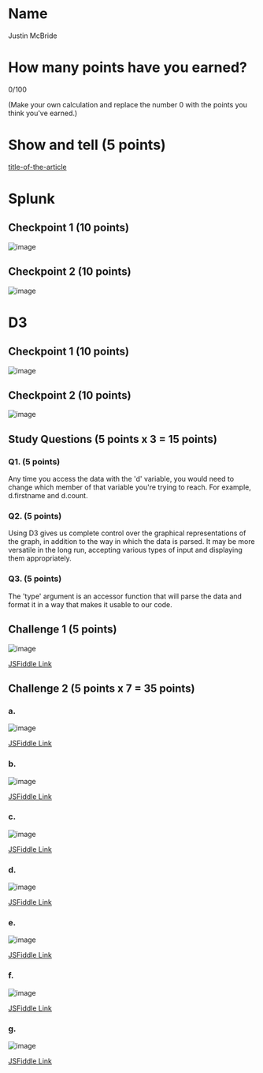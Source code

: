# Name

Justin McBride

# How many points have you earned?

0/100

(Make your own calculation and replace the number 0 with the points you think you've earned.)

# Show and tell (5 points)

[title-of-the-article](http://link-to-an-interesting-news-article-about-big-data)

# Splunk

## Checkpoint 1 (10 points)

![image](splunkcp1.png)

## Checkpoint 2 (10 points)

![image](splunkcp2.png)

# D3

## Checkpoint 1 (10 points)

![image](week1d3cp1.png)

## Checkpoint 2 (10 points)

![image](week1d3cp2.png)

## Study Questions (5 points x 3 = 15 points)

### Q1. (5 points)

Any time you access the data with the 'd' variable, you would need to change which member of that variable you're trying to reach. For example, d.firstname and d.count.

### Q2. (5 points)

Using D3 gives us complete control over the graphical representations of the graph, in addition to the way in which the data is parsed. It may be more versatile in the long run, accepting various types of input and displaying them appropriately.

### Q3. (5 points)

The 'type' argument is an accessor function that will parse the data and format it in a way that makes it usable to our code.


## Challenge 1 (5 points)

![image](week1d3c1.png)

[JSFiddle Link](http://jsfiddle.net/justinmcbride599z/cgck4was/)

## Challenge 2 (5 points x 7 = 35 points)

### a. 

![image](week1d3c2a.png)

[JSFiddle Link](http://jsfiddle.net/justinmcbride599z/6c45wvsu/)

### b.

![image](image.png?raw=true)

[JSFiddle Link]()

### c.

![image](week1d3c2c.png)

[JSFiddle Link](http://jsfiddle.net/justinmcbride599z/52m67jeu/)

### d.

![image](week1d3c2d.png)

[JSFiddle Link](http://jsfiddle.net/justinmcbride599z/fbzwntjm/)

### e.

![image](week1d3c2e.png)

[JSFiddle Link](http://jsfiddle.net/justinmcbride599z/26LfrLtu/1/)

### f.

![image](week1d3c2f.png)

[JSFiddle Link](http://jsfiddle.net/justinmcbride599z/3fzt9k3u/1/)


### g.

![image](week1d3c2g.png)

[JSFiddle Link](http://jsfiddle.net/justinmcbride599z/3fzt9k3u/2/)
